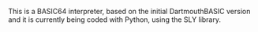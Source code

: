 This is a BASIC64 interpreter, based on the initial DartmouthBASIC version and it is currently being coded with Python, using the SLY library.

